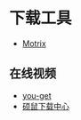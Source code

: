 # 下载工具

- [Motrix](https://github.com/agalwood/Motrix)

## 在线视频

- [you-get](https://github.com/soimort/you-get)
- [硕鼠下载中心](http://download.flvcd.com/)
